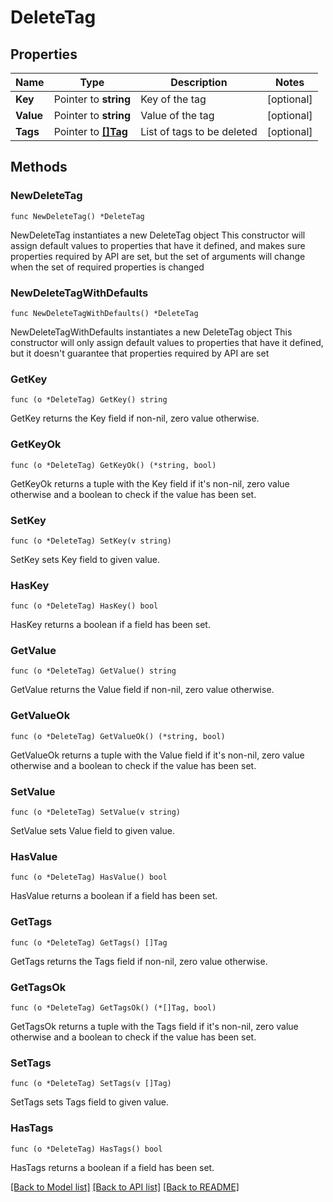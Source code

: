 # DeleteTag

## Properties

Name | Type | Description | Notes
------------ | ------------- | ------------- | -------------
**Key** | Pointer to **string** | Key of the tag | [optional] 
**Value** | Pointer to **string** | Value of the tag | [optional] 
**Tags** | Pointer to [**[]Tag**](Tag.md) | List of tags to be deleted | [optional] 

## Methods

### NewDeleteTag

`func NewDeleteTag() *DeleteTag`

NewDeleteTag instantiates a new DeleteTag object
This constructor will assign default values to properties that have it defined,
and makes sure properties required by API are set, but the set of arguments
will change when the set of required properties is changed

### NewDeleteTagWithDefaults

`func NewDeleteTagWithDefaults() *DeleteTag`

NewDeleteTagWithDefaults instantiates a new DeleteTag object
This constructor will only assign default values to properties that have it defined,
but it doesn't guarantee that properties required by API are set

### GetKey

`func (o *DeleteTag) GetKey() string`

GetKey returns the Key field if non-nil, zero value otherwise.

### GetKeyOk

`func (o *DeleteTag) GetKeyOk() (*string, bool)`

GetKeyOk returns a tuple with the Key field if it's non-nil, zero value otherwise
and a boolean to check if the value has been set.

### SetKey

`func (o *DeleteTag) SetKey(v string)`

SetKey sets Key field to given value.

### HasKey

`func (o *DeleteTag) HasKey() bool`

HasKey returns a boolean if a field has been set.

### GetValue

`func (o *DeleteTag) GetValue() string`

GetValue returns the Value field if non-nil, zero value otherwise.

### GetValueOk

`func (o *DeleteTag) GetValueOk() (*string, bool)`

GetValueOk returns a tuple with the Value field if it's non-nil, zero value otherwise
and a boolean to check if the value has been set.

### SetValue

`func (o *DeleteTag) SetValue(v string)`

SetValue sets Value field to given value.

### HasValue

`func (o *DeleteTag) HasValue() bool`

HasValue returns a boolean if a field has been set.

### GetTags

`func (o *DeleteTag) GetTags() []Tag`

GetTags returns the Tags field if non-nil, zero value otherwise.

### GetTagsOk

`func (o *DeleteTag) GetTagsOk() (*[]Tag, bool)`

GetTagsOk returns a tuple with the Tags field if it's non-nil, zero value otherwise
and a boolean to check if the value has been set.

### SetTags

`func (o *DeleteTag) SetTags(v []Tag)`

SetTags sets Tags field to given value.

### HasTags

`func (o *DeleteTag) HasTags() bool`

HasTags returns a boolean if a field has been set.


[[Back to Model list]](../README.md#documentation-for-models) [[Back to API list]](../README.md#documentation-for-api-endpoints) [[Back to README]](../README.md)


